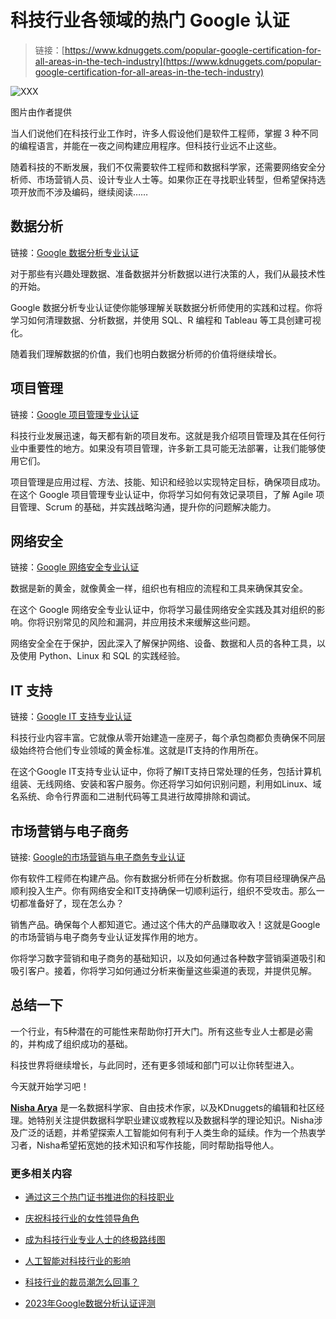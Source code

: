 # 科技行业各领域的热门 Google 认证

> 链接：[https://www.kdnuggets.com/popular-google-certification-for-all-areas-in-the-tech-industry](https://www.kdnuggets.com/popular-google-certification-for-all-areas-in-the-tech-industry)

![XXX](../Images/811c6d98cd331674c216a76bd1e68622.png)

图片由作者提供

当人们说他们在科技行业工作时，许多人假设他们是软件工程师，掌握 3 种不同的编程语言，并能在一夜之间构建应用程序。但科技行业远不止这些。

随着科技的不断发展，我们不仅需要软件工程师和数据科学家，还需要网络安全分析师、市场营销人员、设计专业人士等。如果你正在寻找职业转型，但希望保持选项开放而不涉及编码，继续阅读……

## 数据分析

链接：[Google 数据分析专业认证](https://imp.i384100.net/q43M5g)

对于那些有兴趣处理数据、准备数据并分析数据以进行决策的人，我们从最技术性的开始。

Google 数据分析专业认证使你能够理解关联数据分析师使用的实践和过程。你将学习如何清理数据、分析数据，并使用 SQL、R 编程和 Tableau 等工具创建可视化。

随着我们理解数据的价值，我们也明白数据分析师的价值将继续增长。

## 项目管理

链接：[Google 项目管理专业认证](https://imp.i384100.net/rQPyjv)

科技行业发展迅速，每天都有新的项目发布。这就是我介绍项目管理及其在任何行业中重要性的地方。如果没有项目管理，许多新工具可能无法部署，让我们能够使用它们。

项目管理是应用过程、方法、技能、知识和经验以实现特定目标，确保项目成功。在这个 Google 项目管理专业认证中，你将学习如何有效记录项目，了解 Agile 项目管理、Scrum 的基础，并实践战略沟通，提升你的问题解决能力。

## 网络安全

链接：[Google 网络安全专业认证](https://imp.i384100.net/g1E7vA)

数据是新的黄金，就像黄金一样，组织也有相应的流程和工具来确保其安全。

在这个 Google 网络安全专业认证中，你将学习最佳网络安全实践及其对组织的影响。你将识别常见的风险和漏洞，并应用技术来缓解这些问题。

网络安全全在于保护，因此深入了解保护网络、设备、数据和人员的各种工具，以及使用 Python、Linux 和 SQL 的实践经验。

## IT 支持

链接：[Google IT 支持专业认证](https://imp.i384100.net/5gNGX2)

科技行业内容丰富。它就像从零开始建造一座房子，每个承包商都负责确保不同层级始终符合他们专业领域的黄金标准。这就是IT支持的作用所在。

在这个Google IT支持专业认证中，你将了解IT支持日常处理的任务，包括计算机组装、无线网络、安装和客户服务。你还将学习如何识别问题，利用如Linux、域名系统、命令行界面和二进制代码等工具进行故障排除和调试。

## 市场营销与电子商务

链接: [Google的市场营销与电子商务专业认证](https://imp.i384100.net/nLQ6kA)

你有软件工程师在构建产品。你有数据分析师在分析数据。你有项目经理确保产品顺利投入生产。你有网络安全和IT支持确保一切顺利运行，组织不受攻击。那么一切都准备好了，现在怎么办？

销售产品。确保每个人都知道它。通过这个伟大的产品赚取收入！这就是Google的市场营销与电子商务专业认证发挥作用的地方。

你将学习数字营销和电子商务的基础知识，以及如何通过各种数字营销渠道吸引和吸引客户。接着，你将学习如何通过分析来衡量这些渠道的表现，并提供见解。

## 总结一下

一个行业，有5种潜在的可能性来帮助你打开大门。所有这些专业人士都是必需的，并构成了组织成功的基础。

科技世界将继续增长，与此同时，还有更多领域和部门可以让你转型进入。

今天就开始学习吧！

[](https://www.linkedin.com/in/nisha-arya-ahmed/)****[Nisha Arya](https://www.linkedin.com/in/nisha-arya-ahmed/)**** 是一名数据科学家、自由技术作家，以及KDnuggets的编辑和社区经理。她特别关注提供数据科学职业建议或教程以及数据科学的理论知识。Nisha涉及广泛的话题，并希望探索人工智能如何有利于人类生命的延续。作为一个热衷学习者，Nisha希望拓宽她的技术知识和写作技能，同时帮助指导他人。

### 更多相关内容

+   [通过这三个热门证书推进你的科技职业](https://www.kdnuggets.com/advance-your-tech-career-with-these-3-popular-certificates)

+   [庆祝科技行业的女性领导角色](https://www.kdnuggets.com/2022/07/celebrating-women-leadership-roles-tech-industry.html)

+   [成为科技行业专业人士的终极路线图](https://www.kdnuggets.com/the-ultimate-roadmap-to-becoming-specialised-in-the-tech-industry)

+   [人工智能对科技行业的影响](https://www.kdnuggets.com/the-impact-of-ai-on-the-tech-industry)

+   [科技行业的裁员潮怎么回事？](https://www.kdnuggets.com/2023/02/layoffs-tech.html)

+   [2023年Google数据分析认证评测](https://www.kdnuggets.com/2023/01/google-data-analytics-certification-review-2023.html)
